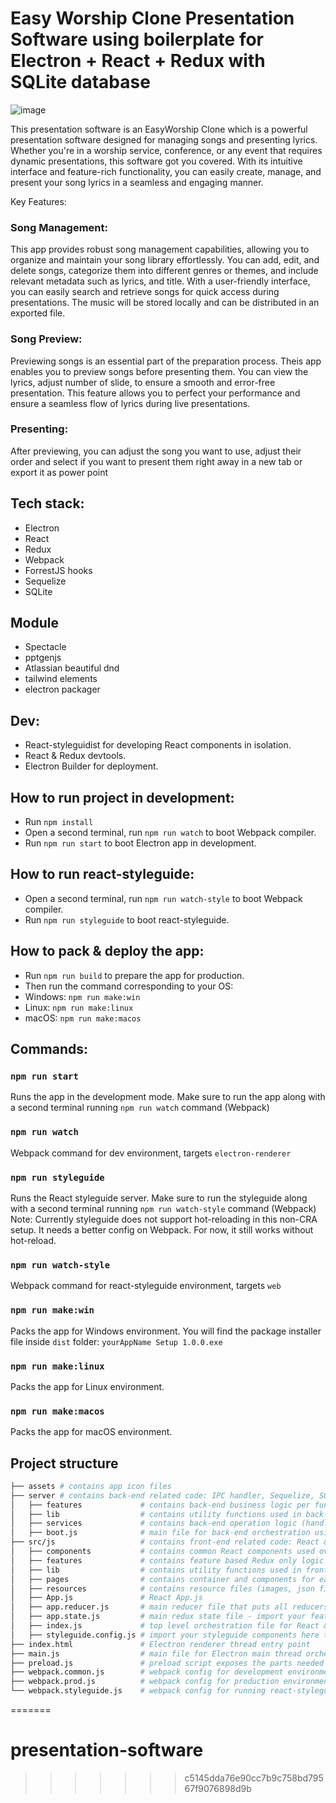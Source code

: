 # Easy Worship Clone Presentation Software using boilerplate for Electron + React + Redux with SQLite database

![image](https://github.com/joshuasir/presentation-software/assets/71873035/d3ee8dd8-7504-4027-8cbd-26cf4dd70fa6)

This presentation software is an EasyWorship Clone which is a powerful presentation software designed for managing songs and presenting lyrics. Whether you're in a worship service, conference, or any event that requires dynamic presentations, this software got you covered. With its intuitive interface and feature-rich functionality, you can easily create, manage, and present your song lyrics in a seamless and engaging manner.

Key Features:

### Song Management:
This app provides robust song management capabilities, allowing you to organize and maintain your song library effortlessly. You can add, edit, and delete songs, categorize them into different genres or themes, and include relevant metadata such as lyrics, and title. With a user-friendly interface, you can easily search and retrieve songs for quick access during presentations. The music will be stored locally and can be distributed in an exported file.

### Song Preview:
Previewing songs is an essential part of the preparation process. Theis app enables you to preview songs before presenting them. You can view the lyrics, adjust number of slide, to ensure a smooth and error-free presentation. This feature allows you to perfect your performance and ensure a seamless flow of lyrics during live presentations.

### Presenting:
After previewing, you can adjust the song you want to use, adjust their order and select if you want to present them right away in a new tab or export it as power point

## Tech stack:

- Electron
- React
- Redux
- Webpack
- ForrestJS hooks
- Sequelize
- SQLite

## Module

- Spectacle
- pptgenjs
- Atlassian beautiful dnd
- tailwind elements
- electron packager

## Dev:

- React-styleguidist for developing React components in isolation.
- React & Redux devtools.
- Electron Builder for deployment.

## How to run project in development:

- Run `npm install`
- Open a second terminal, run `npm run watch` to boot Webpack compiler.
- Run `npm run start` to boot Electron app in development.

## How to run react-styleguide:

- Open a second terminal, run `npm run watch-style` to boot Webpack compiler.
- Run `npm run styleguide` to boot react-styleguide.

## How to pack & deploy the app:

- Run `npm run build` to prepare the app for production.
- Then run the command corresponding to your OS:
- Windows: `npm run make:win`
- Linux: `npm run make:linux`
- macOS: `npm run make:macos`

## Commands:

### `npm run start`

Runs the app in the development mode.
Make sure to run the app along with a second terminal running `npm run watch` command (Webpack)

### `npm run watch`

Webpack command for dev environment, targets `electron-renderer`

### `npm run styleguide`

Runs the React styleguide server.
Make sure to run the styleguide along with a second terminal running `npm run watch-style` command (Webpack)
Note: Currently styleguide does not support hot-reloading in this non-CRA setup.
It needs a better config on Webpack. For now, it still works without hot-reload.

### `npm run watch-style`

Webpack command for react-styleguide environment, targets `web`

### `npm run make:win`

Packs the app for Windows environment.
You will find the package installer file inside `dist` folder: `yourAppName Setup 1.0.0.exe`

### `npm run make:linux`

Packs the app for Linux environment.

### `npm run make:macos`

Packs the app for macOS environment.

## Project structure

```bash
├── assets # contains app icon files
├── server # contains back-end related code: IPC handler, Sequelize, SQLite
│   ├── features             # contains back-end business logic per functionality (routes)
│   ├── lib                  # contains utility functions used in back-end
│   ├── services             # contains back-end operation logic (handling IPC, SQLite, etc.)
│   ├── boot.js              # main file for back-end orchestration using ForrestJS hooks
├── src/js                   # contains front-end related code: React & Redux
│   ├── components           # contains common React components used overall the front-end
│   ├── features             # contains feature based Redux only logic
│   ├── lib                  # contains utility functions used in front-end
│   ├── pages                # contains container and components for each page
│   ├── resources            # contains resource files (images, json files, etc.)
│   ├── App.js               # React App.js
│   ├── app.reducer.js       # main reducer file that puts all reducers together (no need to modify)
│   ├── app.state.js         # main redux state file - import your features here to initialize them.
│   ├── index.js             # top level orchestration file for React & Redux
│   ├── styleguide.config.js # import your styleguide components here to work on isolation
├── index.html               # Electron renderer thread entry point
├── main.js                  # main file for Electron main thread orchestration
├── preload.js               # preload script exposes the parts needed for renderer from main thread
├── webpack.common.js        # webpack config for development environment
├── webpack.prod.js          # webpack config for production environment
└── webpack.styleguide.js    # webpack config for running react-styleguide
```
=======
# presentation-software
>>>>>>> c5145dda76e90cc7b9c758bd79567f9076898d9b
